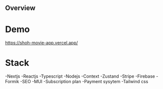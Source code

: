 ## Overview

# Demo
https://shoh-movie-app.vercel.app/

# Stack
-Nextjs
-Reactjs
-Typescript
-Nodejs
-Context 
-Zustand 
-Stripe 
-Firebase 
-Formik 
-SEO 
-MUI 
-Subscription plan 
-Payment sysytem 
-Tailwind css